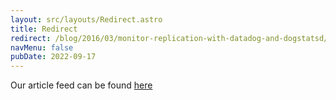 ```yaml
---
layout: src/layouts/Redirect.astro
title: Redirect
redirect: /blog/2016/03/monitor-replication-with-datadog-and-dogstatsd/
navMenu: false
pubDate: 2022-09-17
---
```

<div>
Our article feed can be found <a href="/blog/2016/03/monitor-replication-with-datadog-and-dogstatsd/">here</a>
</div>
